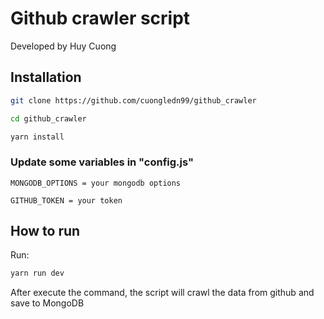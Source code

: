 # Github crawler script

Developed by Huy Cuong

## Installation

```bash
git clone https://github.com/cuongledn99/github_crawler

cd github_crawler

yarn install
```

### Update some variables in "config.js"

```
MONGODB_OPTIONS = your mongodb options

GITHUB_TOKEN = your token
```

## How to run

Run:

```bash
yarn run dev
```

After execute the command, the script will crawl the data from github and save to MongoDB
